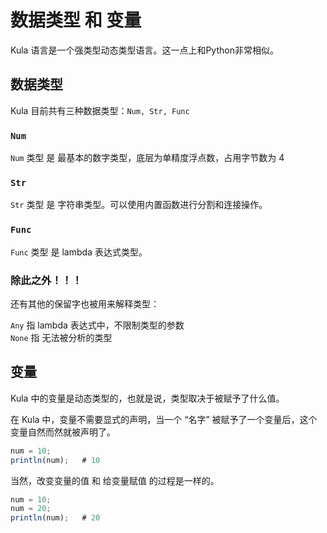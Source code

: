 # 数据类型 和 变量
Kula 语言是一个强类型动态类型语言。这一点上和Python非常相似。

## 数据类型
Kula 目前共有三种数据类型：`Num, Str, Func`

### `Num`
`Num` 类型 是 最基本的数字类型，底层为单精度浮点数，占用字节数为 4

### `Str`
`Str` 类型 是 字符串类型。可以使用内置函数进行分割和连接操作。

### `Func`
`Func` 类型 是 lambda 表达式类型。

### 除此之外！！！
还有其他的保留字也被用来解释类型：    

`Any` 指 lambda 表达式中，不限制类型的参数    
`None` 指 无法被分析的类型

## 变量
Kula 中的变量是动态类型的，也就是说，类型取决于被赋予了什么值。

在 Kula 中，变量不需要显式的声明，当一个 “名字” 被赋予了一个变量后，这个变量自然而然就被声明了。

```js
num = 10;
println(num);   # 10
```

当然，改变变量的值 和 给变量赋值 的过程是一样的。
```js
num = 10;
num = 20;
println(num);   # 20
```